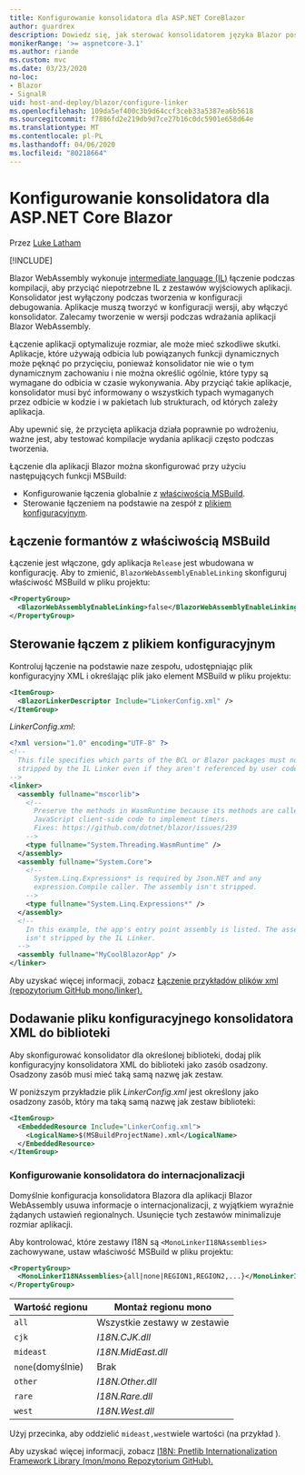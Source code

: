 ```yaml
---
title: Konfigurowanie konsolidatora dla ASP.NET CoreBlazor
author: guardrex
description: Dowiedz się, jak sterować konsolidatorem języka Blazor pośredniego podczas tworzenia aplikacji.
monikerRange: '>= aspnetcore-3.1'
ms.author: riande
ms.custom: mvc
ms.date: 03/23/2020
no-loc:
- Blazor
- SignalR
uid: host-and-deploy/blazor/configure-linker
ms.openlocfilehash: 109da5ef400c3b9d64ccf3ceb33a5387ea6b5618
ms.sourcegitcommit: f7886fd2e219db9d7ce27b16c0dc5901e658d64e
ms.translationtype: MT
ms.contentlocale: pl-PL
ms.lasthandoff: 04/06/2020
ms.locfileid: "80218664"
---
```

# <a name="configure-the-linker-for-aspnet-core-blazor"></a>Konfigurowanie konsolidatora dla ASP.NET Core Blazor

Przez [Luke Latham](https://github.com/guardrex)

[!INCLUDE[](~/includes/blazorwasm-preview-notice.md)]

Blazor WebAssembly wykonuje [intermediate language (IL)](/dotnet/standard/managed-code#intermediate-language--execution) łączenie podczas kompilacji, aby przyciąć niepotrzebne IL z zestawów wyjściowych aplikacji. Konsolidator jest wyłączony podczas tworzenia w konfiguracji debugowania. Aplikacje muszą tworzyć w konfiguracji wersji, aby włączyć konsolidator. Zalecamy tworzenie w wersji podczas wdrażania aplikacji Blazor WebAssembly. 

Łączenie aplikacji optymalizuje rozmiar, ale może mieć szkodliwe skutki. Aplikacje, które używają odbicia lub powiązanych funkcji dynamicznych może pęknąć po przycięciu, ponieważ konsolidator nie wie o tym dynamicznym zachowaniu i nie można określić ogólnie, które typy są wymagane do odbicia w czasie wykonywania. Aby przyciąć takie aplikacje, konsolidator musi być informowany o wszystkich typach wymaganych przez odbicie w kodzie i w pakietach lub strukturach, od których zależy aplikacja. 

Aby upewnić się, że przycięta aplikacja działa poprawnie po wdrożeniu, ważne jest, aby testować kompilacje wydania aplikacji często podczas tworzenia.

Łączenie dla aplikacji Blazor można skonfigurować przy użyciu następujących funkcji MSBuild:

* Konfigurowanie łączenia globalnie z [właściwością MSBuild](#control-linking-with-an-msbuild-property).
* Sterowanie łączeniem na podstawie na zespół z [plikiem konfiguracyjnym](#control-linking-with-a-configuration-file).

## <a name="control-linking-with-an-msbuild-property"></a>Łączenie formantów z właściwością MSBuild

Łączenie jest włączone, gdy aplikacja `Release` jest wbudowana w konfigurację. Aby to zmienić, `BlazorWebAssemblyEnableLinking` skonfiguruj właściwość MSBuild w pliku projektu:

```xml
<PropertyGroup>
  <BlazorWebAssemblyEnableLinking>false</BlazorWebAssemblyEnableLinking>
</PropertyGroup>
```

## <a name="control-linking-with-a-configuration-file"></a>Sterowanie łączem z plikiem konfiguracyjnym

Kontroluj łączenie na podstawie naze zespołu, udostępniając plik konfiguracyjny XML i określając plik jako element MSBuild w pliku projektu:

```xml
<ItemGroup>
  <BlazorLinkerDescriptor Include="LinkerConfig.xml" />
</ItemGroup>
```

*LinkerConfig.xml*:

```xml
<?xml version="1.0" encoding="UTF-8" ?>
<!--
  This file specifies which parts of the BCL or Blazor packages must not be
  stripped by the IL Linker even if they aren't referenced by user code.
-->
<linker>
  <assembly fullname="mscorlib">
    <!--
      Preserve the methods in WasmRuntime because its methods are called by 
      JavaScript client-side code to implement timers.
      Fixes: https://github.com/dotnet/blazor/issues/239
    -->
    <type fullname="System.Threading.WasmRuntime" />
  </assembly>
  <assembly fullname="System.Core">
    <!--
      System.Linq.Expressions* is required by Json.NET and any 
      expression.Compile caller. The assembly isn't stripped.
    -->
    <type fullname="System.Linq.Expressions*" />
  </assembly>
  <!--
    In this example, the app's entry point assembly is listed. The assembly
    isn't stripped by the IL Linker.
  -->
  <assembly fullname="MyCoolBlazorApp" />
</linker>
```

Aby uzyskać więcej informacji, zobacz [Łączenie przykładów plików xml (repozytorium GitHub mono/linker).](https://github.com/mono/linker#link-xml-file-examples)

## <a name="add-an-xml-linker-configuration-file-to-a-library"></a>Dodawanie pliku konfiguracyjnego konsolidatora XML do biblioteki

Aby skonfigurować konsolidator dla określonej biblioteki, dodaj plik konfiguracyjny konsolidatora XML do biblioteki jako zasób osadzony. Osadzony zasób musi mieć taką samą nazwę jak zestaw.

W poniższym przykładzie plik *LinkerConfig.xml* jest określony jako osadzony zasób, który ma taką samą nazwę jak zestaw biblioteki:

```xml
<ItemGroup>
  <EmbeddedResource Include="LinkerConfig.xml">
    <LogicalName>$(MSBuildProjectName).xml</LogicalName>
  </EmbeddedResource>
</ItemGroup>
```

### <a name="configure-the-linker-for-internationalization"></a>Konfigurowanie konsolidatora do internacjonalizacji

Domyślnie konfiguracja konsolidatora Blazora dla aplikacji Blazor WebAssembly usuwa informacje o internacjonalizacji, z wyjątkiem wyraźnie żądanych ustawień regionalnych. Usunięcie tych zestawów minimalizuje rozmiar aplikacji.

Aby kontrolować, które zestawy I18N są `<MonoLinkerI18NAssemblies>` zachowywane, ustaw właściwość MSBuild w pliku projektu:

```xml
<PropertyGroup>
  <MonoLinkerI18NAssemblies>{all|none|REGION1,REGION2,...}</MonoLinkerI18NAssemblies>
</PropertyGroup>
```

| Wartość regionu     | Montaż regionu mono    |
| ---------------- | ----------------------- |
| `all`            | Wszystkie zestawy w zestawie |
| `cjk`            | *I18N.CJK.dll*          |
| `mideast`        | *I18N.MidEast.dll*      |
| `none`(domyślnie) | Brak                    |
| `other`          | *I18N.Other.dll*        |
| `rare`           | *I18N.Rare.dll*         |
| `west`           | *I18N.West.dll*         |

Użyj przecinka, aby oddzielić `mideast,west`wiele wartości (na przykład ).

Aby uzyskać więcej informacji, zobacz [I18N: Pnetlib Internationalization Framework Library (mon/mono Repozytorium GitHub).](https://github.com/mono/mono/tree/master/mcs/class/I18N)
